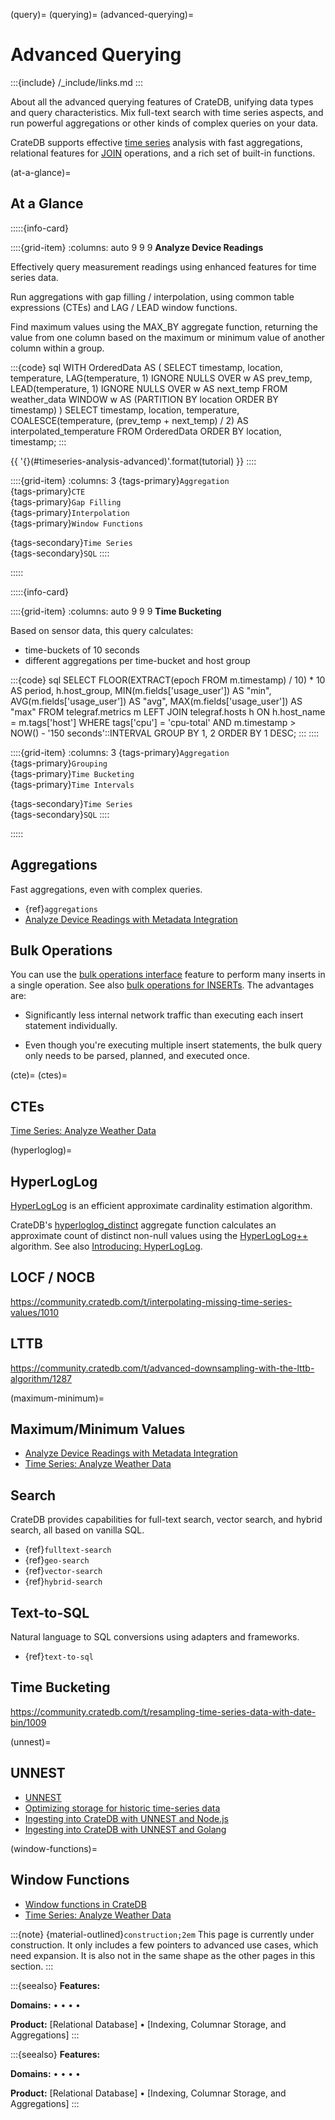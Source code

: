 (query)=
(querying)=
(advanced-querying)=
# Advanced Querying

:::{include} /_include/links.md
:::

About all the advanced querying features of CrateDB, unifying data types
and query characteristics. Mix full-text search with time series aspects,
and run powerful aggregations or other kinds of complex queries on your data.

CrateDB supports effective [time series](#timeseries) analysis with fast
aggregations, relational features for [JOIN](#join) operations, and a rich
set of built-in functions.


(at-a-glance)=
## At a Glance

:::::{info-card}

::::{grid-item}
:columns: auto 9 9 9
**Analyze Device Readings**

Effectively query measurement readings using enhanced features for time series data.

Run aggregations with gap filling / interpolation, using common
table expressions (CTEs) and LAG / LEAD window functions.

Find maximum values using the MAX_BY aggregate function, returning
the value from one column based on the maximum or minimum value of another
column within a group.

:::{code} sql
WITH OrderedData AS (
  SELECT timestamp,
    location,
    temperature,
    LAG(temperature, 1) IGNORE NULLS OVER w AS prev_temp,
    LEAD(temperature, 1) IGNORE NULLS OVER w AS next_temp
  FROM weather_data
  WINDOW w AS (PARTITION BY location ORDER BY timestamp)
)
SELECT
  timestamp,
  location,
  temperature,
  COALESCE(temperature, (prev_temp + next_temp) / 2)
    AS interpolated_temperature
FROM OrderedData
ORDER BY location, timestamp;
:::

{{ '{}(#timeseries-analysis-advanced)'.format(tutorial) }}
::::

::::{grid-item}
:columns: 3
{tags-primary}`Aggregation` \
{tags-primary}`CTE` \
{tags-primary}`Gap Filling` \
{tags-primary}`Interpolation` \
{tags-primary}`Window Functions`

{tags-secondary}`Time Series` \
{tags-secondary}`SQL`
::::

:::::


:::::{info-card}

::::{grid-item}
:columns: auto 9 9 9
**Time Bucketing**

Based on sensor data, this query calculates:
- time-buckets of 10 seconds
- different aggregations per time-bucket and host group

:::{code} sql
SELECT
  FLOOR(EXTRACT(epoch FROM m.timestamp) / 10) * 10 AS period,
  h.host_group,
  MIN(m.fields['usage_user']) AS "min",
  AVG(m.fields['usage_user']) AS "avg",
  MAX(m.fields['usage_user']) AS "max"
FROM telegraf.metrics m
LEFT JOIN telegraf.hosts h ON h.host_name = m.tags['host']
WHERE tags['cpu'] = 'cpu-total'
  AND m.timestamp > NOW() - '150 seconds'::INTERVAL
GROUP BY 1, 2
ORDER BY 1 DESC;
:::
::::

::::{grid-item}
:columns: 3
{tags-primary}`Aggregation` \
{tags-primary}`Grouping` \
{tags-primary}`Time Bucketing` \
{tags-primary}`Time Intervals`

{tags-secondary}`Time Series` \
{tags-secondary}`SQL`
::::

:::::


## Aggregations
Fast aggregations, even with complex queries.
- {ref}`aggregations`
- [Analyze Device Readings with Metadata Integration]

## Bulk Operations

You can use the [bulk operations interface] feature to perform many inserts in
a single operation. See also [bulk operations for INSERTs].
The advantages are:

- Significantly less internal network traffic than executing each insert
  statement individually.

- Even though you're executing multiple insert statements, the bulk query
  only needs to be parsed, planned, and executed once.


(cte)=
(ctes)=
## CTEs
[Time Series: Analyze Weather Data]


(hyperloglog)=
## HyperLogLog

[HyperLogLog] is an efficient approximate cardinality estimation algorithm.

CrateDB's [hyperloglog_distinct] aggregate function calculates an approximate
count of distinct non-null values using the [HyperLogLog++] algorithm.
See also [Introducing: HyperLogLog].


## LOCF / NOCB
https://community.cratedb.com/t/interpolating-missing-time-series-values/1010


## LTTB
https://community.cratedb.com/t/advanced-downsampling-with-the-lttb-algorithm/1287

(maximum-minimum)=
## Maximum/Minimum Values
- [Analyze Device Readings with Metadata Integration]
- [Time Series: Analyze Weather Data]

## Search
CrateDB provides capabilities for full-text search, vector search, and hybrid
search, all based on vanilla SQL.

- {ref}`fulltext-search`
- {ref}`geo-search`
- {ref}`vector-search`
- {ref}`hybrid-search`

## Text-to-SQL
Natural language to SQL conversions using adapters and frameworks.
- {ref}`text-to-sql`

## Time Bucketing
https://community.cratedb.com/t/resampling-time-series-data-with-date-bin/1009

(unnest)=
## UNNEST
- [UNNEST]
- [Optimizing storage for historic time-series data]
- [Ingesting into CrateDB with UNNEST and Node.js]
- [Ingesting into CrateDB with UNNEST and Golang]

(window-functions)=
## Window Functions
- [Window functions in CrateDB]
- [Time Series: Analyze Weather Data]



:::{note}
{material-outlined}`construction;2em` This page is currently under construction.
It only includes a few pointers to advanced use cases, which need expansion.
It is also not in the same shape as the other pages in this section.
:::


:::{seealso}
**Features:**
[](#relational)

**Domains:**
[](#metrics-store) •
[](#analytics) •
[](#industrial) •
[](#timeseries) •
[](#machine-learning)

**Product:**
[Relational Database] •
[Indexing, Columnar Storage, and Aggregations]
:::


:::{seealso}
**Features:**
[](#relational)

**Domains:**
[](#metrics-store) •
[](#analytics) •
[](#industrial) •
[](#timeseries) •
[](#machine-learning)

**Product:**
[Relational Database] •
[Indexing, Columnar Storage, and Aggregations]
:::


[Analyze Device Readings with Metadata Integration]: project:#timeseries-with-metadata
[bulk operations interface]: inv:crate-reference#http-bulk-ops
[bulk operations for INSERTs]: project:#inserts_bulk_operations
[HyperLogLog]: https://en.wikipedia.org/wiki/HyperLogLog
[HyperLogLog++]: https://research.google/pubs/hyperloglog-in-practice-algorithmic-engineering-of-a-state-of-the-art-cardinality-estimation-algorithm/
[hyperloglog_distinct]: inv:crate-reference#aggregation-hyperloglog-distinct
[Ingesting into CrateDB with UNNEST and Golang]: https://community.cratedb.com/t/connecting-to-cratedb-from-go/642#unnest-5
[Ingesting into CrateDB with UNNEST and Node.js]: https://community.cratedb.com/t/connecting-to-cratedb-with-node-js/751#ingesting-into-cratedb-with-unnest-3
[Introducing: HyperLogLog]: https://cratedb.com/blog/feature-focus-making-things-hyper-fast-fast
[Optimizing storage for historic time-series data]: https://community.cratedb.com/t/optimizing-storage-for-historic-time-series-data/762
[Time Series: Analyze Weather Data]: project:#timeseries-analysis-weather
[UNNEST]: project:#inserts_unnest
[Window functions in CrateDB]: https://community.cratedb.com/t/window-functions-in-cratedb/1398
